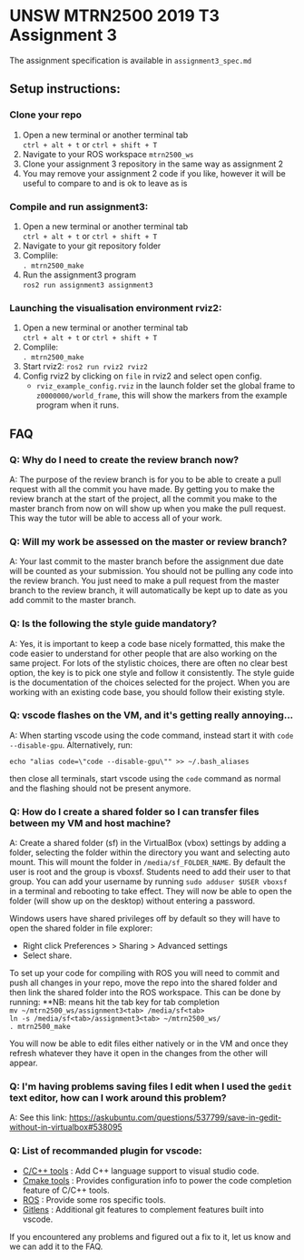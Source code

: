 # UNSW MTRN2500 2019 T3 Assignment 3

The assignment specification is available in `assignment3_spec.md`


## Setup instructions:   
### Clone your repo
1. Open a new terminal or another terminal tab  
    `ctrl + alt + t` or `ctrl + shift + T`  
1. Navigate to your ROS workspace `mtrn2500_ws`
1. Clone your assignment 3 repository in the same way as assignment 2
1. You may remove your assignment 2 code if you like, however it will be useful to compare to and is ok to leave as is
### Compile and run assignment3:  
1. Open a new terminal or another terminal tab  
    `ctrl + alt + t` or `ctrl + shift + T`  
1. Navigate to your git repository folder
1. Complile:  
    `. mtrn2500_make`  
1. Run the assignment3 program   
    `ros2 run assignment3 assignment3`

### Launching the visualisation environment rviz2:  
1. Open a new terminal or another terminal tab  
    `ctrl + alt + t` or `ctrl + shift + T`  
1. Complile:  
    `. mtrn2500_make`  
1. Start rviz2:
    `ros2 run rviz2 rviz2`
1. Config rviz2 by clicking on `file` in rviz2 and select open config.
    * `rviz_example_config.rviz` in the launch folder set the global frame to `z0000000/world_frame`, this will show the markers from the example program when it runs.

## FAQ

### Q: Why do I need to create the review branch now?
A: The purpose of the review branch is for you to be able to create a pull request with all the commit you have made. By getting you to make the review branch at the start of the project, all the commit you make to the master branch from now on will show up when you make the pull request. This way the tutor will be able to access all of your work.

### Q: Will my work be assessed on the master or review branch?
A: Your last commit to the master branch before the assignment due date will be counted as your submission. You should not be pulling any code into the review branch. You just need to make a pull request from the master branch to the review branch, it will automatically be kept up to date as you add commit to the master branch.

### Q: Is the following the style guide mandatory?
A: Yes, it is important to keep a code base nicely formatted, this make the code easier to understand for other people that are also working on the same project. For lots of the stylistic choices, there are often no clear best option, the key is to pick one style and follow it consistently. The style guide is the documentation of the choices selected for the project. When you are working with an existing code base, you should follow their existing style.

### Q: vscode flashes on the VM, and it's getting really annoying...
A: When starting vscode using the code command, instead start it with `code --disable-gpu`. Alternatively, run:

`echo "alias code=\"code --disable-gpu\"" >> ~/.bash_aliases`

then close all terminals, start vscode using the `code` command as normal and the flashing should not be present anymore.
 
### Q: How do I create a shared folder so I can transfer files between my VM and host machine?
A: Create a shared folder (sf) in the VirtualBox (vbox) settings by adding a folder, selecting the folder within the directory you want and selecting auto mount. This will mount the folder in `/media/sf_FOLDER_NAME`. By default the user is root and the group is vboxsf. Students need to add their user to that group. You can add your username by running `sudo adduser $USER vboxsf` in a terminal and rebooting to take effect. They will now be able to open the folder (will show up on the desktop) without entering a password.

Windows users have shared privileges off by default so they will have to open the shared folder in file explorer:
	
* Right click Preferences > Sharing > Advanced settings
* Select share.

To set up your code for compiling with ROS you will need to commit and push all changes in your repo, move the repo into the shared folder and then link the shared folder into the ROS workspace. This can be done by running:
**NB: <tab> means hit the tab key for tab completion   
`mv ~/mtrn2500_ws/assignment3<tab> /media/sf<tab>`   
`ln -s /media/sf<tab>/assignment3<tab> ~/mtrn2500_ws/`   
`. mtrn2500_make`   

You will now be able to edit files either natively or in the VM and once they refresh whatever they have it open in the changes from the other will appear.

### Q: I'm having problems saving files I edit when I used the `gedit` text editor, how can I work around this problem?
A: See this link: https://askubuntu.com/questions/537799/save-in-gedit-without-in-virtualbox#538095


### Q: List of recommanded plugin for vscode:

* [C/C++ tools](https://marketplace.visualstudio.com/items?itemName=ms-vscode.cpptools) : Add C++ language support to visual studio code.
* [Cmake tools](https://marketplace.visualstudio.com/items?itemName=vector-of-bool.cmake-tools) : Provides configuration info to power the code completion feature of C/C++ tools.
* [ROS](https://marketplace.visualstudio.com/items?itemName=ms-iot.vscode-ros) : Provide some ros specific tools.
* [Gitlens](https://marketplace.visualstudio.com/items?itemName=eamodio.gitlens) : Additional git features to complement features built into vscode.

If you encountered any problems and figured out a fix to it, let us know and we can add it to the FAQ.
